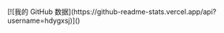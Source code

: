 <div aligin="center">
[![我的 GitHub 数据](https://github-readme-stats.vercel.app/api?username=hdygxsj)]()
</div>
